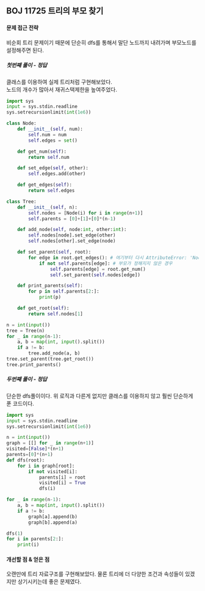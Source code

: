 ## BOJ 11725 트리의 부모 찾기

#### 문제 접근 전략
비순회 트리 문제이기 때문에 단순히 dfs를 통해서 말단 노드까지 내려가며 부모노드를 설정해주면 된다.
##### 첫번째 풀이 - 정답
클래스를 이용하여 실제 트리처럼 구현해보았다.  
노드의 개수가 많아서 재귀스택제한을 높여주었다.
```python
import sys
input = sys.stdin.readline
sys.setrecursionlimit(int(1e6))

class Node:
    def __init__(self, num):
        self.num = num
        self.edges = set()

    def get_num(self):
        return self.num

    def set_edge(self, other):
        self.edges.add(other)

    def get_edges(self):
        return self.edges

class Tree:
    def __init__(self, n):
        self.nodes = [Node(i) for i in range(n+1)]
        self.parents = [0]+[1]+[0]*(n-1)

    def add_node(self, node:int, other:int):
        self.nodes[node].set_edge(other)
        self.nodes[other].set_edge(node)

    def set_parent(self, root):
        for edge in root.get_edges(): # 여기부터 다시 AttributeError: 'Node' object has no attribute 'get_edges'
            if not self.parents[edge]: # 부모가 정해지지 않은 경우
                self.parents[edge] = root.get_num()
                self.set_parent(self.nodes[edge])

    def print_parents(self):
        for p in self.parents[2:]:
            print(p)

    def get_root(self):
        return self.nodes[1]

n = int(input())
tree = Tree(n)
for _ in range(n-1):
    a, b = map(int, input().split())
    if a != b:
        tree.add_node(a, b)
tree.set_parent(tree.get_root())
tree.print_parents()
```

##### 두번째 풀이 - 정답
단순한 dfs풀이이다. 위 로직과 다른게 없지만 클래스를 이용하지 않고 훨씬 단순하게 푼 코드이다.
```python
import sys
input = sys.stdin.readline
sys.setrecursionlimit(int(1e6))

n = int(input())
graph = [[] for _ in range(n+1)]
visited=[False]*(n+1)
parents=[0]*(n+1)
def dfs(root):
    for i in graph[root]:
        if not visited[i]:
            parents[i] = root
            visited[i] = True
            dfs(i)

for _ in range(n-1):
    a, b = map(int, input().split())
    if a != b:
        graph[a].append(b)
        graph[b].append(a)

dfs(1)
for i in parents[2:]:
    print(i)
```
#### 개선할 점 & 얻은 점
오랜만에 트리 자료구조를 구현해보았다. 물론 트리에 더 다양한 조건과 속성들이 있겠지만 상기시키는데 좋은 문제였다. 